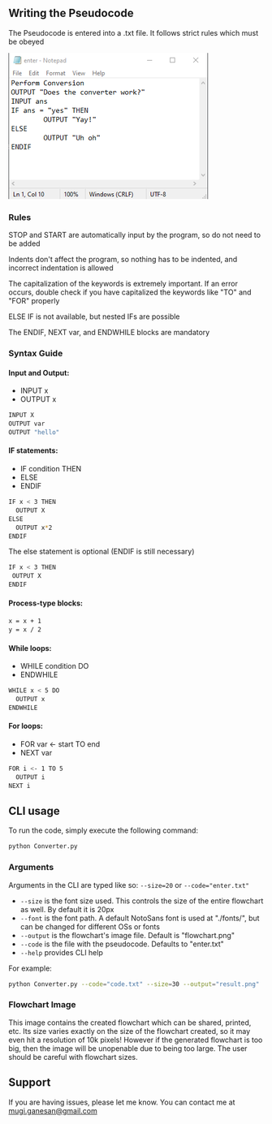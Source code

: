 ## Writing the Pseudocode

The Pseudocode is entered into a .txt file. It follows strict rules which must be obeyed

<img src="enter.png" alt="alt text">

### Rules

STOP and START are automatically input by the program, so do not need to be added

Indents don't affect the program, so nothing has to be indented, and incorrect indentation is allowed

The capitalization of the keywords is extremely important. If an error occurs, double check if you have capitalized the keywords like "TO" and "FOR" properly

ELSE IF is not available, but nested IFs are possible

The ENDIF, NEXT var, and ENDWHILE blocks are mandatory

### Syntax Guide

 #### Input and Output:

  - INPUT x 
  - OUTPUT x

   ```sh
   INPUT X
   OUTPUT var
   OUTPUT "hello"
   ```
#### IF statements:
  - IF condition THEN
  - ELSE
  - ENDIF
  
  ```sh
  IF x < 3 THEN
    OUTPUT X
  ELSE
    OUTPUT x*2
  ENDIF
  ```
  The else statement is optional (ENDIF is still necessary)
  
   ```sh
  IF x < 3 THEN
    OUTPUT X
  ENDIF
  ```
  
  #### Process-type blocks:

  ```sh
  x = x + 1
  y = x / 2
  ```
  
  #### While loops:

  - WHILE condition DO
  - ENDWHILE
  
  ```sh
  WHILE x < 5 DO
    OUTPUT x
  ENDWHILE
  ```
  #### For loops:
   
  - FOR var <- start TO end
  - NEXT var
  
  ```sh
  FOR i <- 1 TO 5
    OUTPUT i
  NEXT i
  ```

## CLI usage

To run the code, simply execute the following command:
```sh
python Converter.py
```

### Arguments
  
  Arguments in the CLI are typed like so: ```--size=20``` or ```--code="enter.txt"```
 
  - ```--size``` is the font size used. This controls the size of the entire flowchart as well. By default it is 20px
  - ```--font``` is the font path. A default NotoSans font is used at "./fonts/", but can be changed for different OSs or fonts
  - ```--output``` is the flowchart's image file. Default is "flowchart.png"
  - ```--code``` is the file with the pseudocode. Defaults to "enter.txt"
  - ```--help``` provides CLI help
  
  For example:
  
  ```sh
  python Converter.py --code="code.txt" --size=30 --output="result.png"
  ```

### Flowchart Image

This image contains the created flowchart which can be shared, printed, etc. Its size varies exactly on the size of the flowchart created, so it may even hit a resolution of 10k pixels! However if the generated flowchart is too big, then the image will be unopenable due to being too large. The user should be careful with flowchart sizes.

## Support

If you are having issues, please let me know. You can contact me at mugi.ganesan@gmail.com
